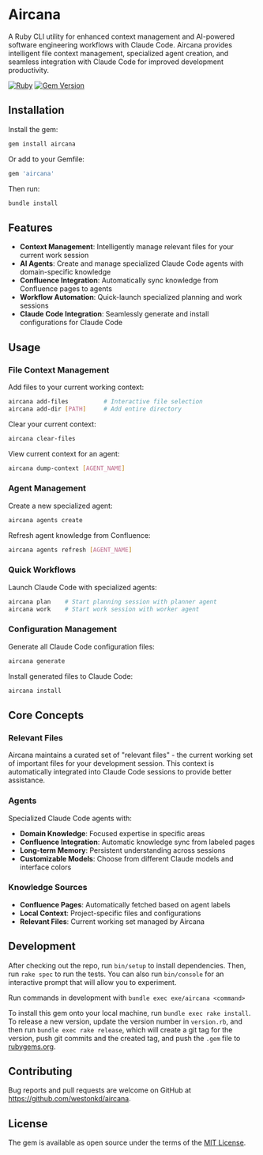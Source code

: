 # Aircana

A Ruby CLI utility for enhanced context management and AI-powered software engineering workflows with Claude Code. Aircana provides intelligent file context management, specialized agent creation, and seamless integration with Claude Code for improved development productivity.

[![Ruby](https://github.com/westonkd/aircana/actions/workflows/main.yml/badge.svg)](https://github.com/westonkd/aircana/actions/workflows/main.yml)
[![Gem Version](https://badge.fury.io/rb/aircana.svg)](https://badge.fury.io/rb/aircana)

## Installation

Install the gem:

```bash
gem install aircana
```

Or add to your Gemfile:

```ruby
gem 'aircana'
```

Then run:

```bash
bundle install
```

## Features

- **Context Management**: Intelligently manage relevant files for your current work session
- **AI Agents**: Create and manage specialized Claude Code agents with domain-specific knowledge
- **Confluence Integration**: Automatically sync knowledge from Confluence pages to agents
- **Workflow Automation**: Quick-launch specialized planning and work sessions
- **Claude Code Integration**: Seamlessly generate and install configurations for Claude Code

## Usage

### File Context Management

Add files to your current working context:
```bash
aircana add-files          # Interactive file selection
aircana add-dir [PATH]     # Add entire directory
```

Clear your current context:
```bash
aircana clear-files
```

View current context for an agent:
```bash
aircana dump-context [AGENT_NAME]
```

### Agent Management

Create a new specialized agent:
```bash
aircana agents create
```

Refresh agent knowledge from Confluence:
```bash
aircana agents refresh [AGENT_NAME]
```

### Quick Workflows

Launch Claude Code with specialized agents:
```bash
aircana plan    # Start planning session with planner agent
aircana work    # Start work session with worker agent
```

### Configuration Management

Generate all Claude Code configuration files:
```bash
aircana generate
```

Install generated files to Claude Code:
```bash
aircana install
```

## Core Concepts

### Relevant Files
Aircana maintains a curated set of "relevant files" - the current working set of important files for your development session. This context is automatically integrated into Claude Code sessions to provide better assistance.

### Agents
Specialized Claude Code agents with:
- **Domain Knowledge**: Focused expertise in specific areas
- **Confluence Integration**: Automatic knowledge sync from labeled pages
- **Long-term Memory**: Persistent understanding across sessions
- **Customizable Models**: Choose from different Claude models and interface colors

### Knowledge Sources
- **Confluence Pages**: Automatically fetched based on agent labels
- **Local Context**: Project-specific files and configurations
- **Relevant Files**: Current working set managed by Aircana

## Development

After checking out the repo, run `bin/setup` to install dependencies. Then, run `rake spec` to run the tests. You can also run `bin/console` for an interactive prompt that will allow you to experiment.

Run commands in development with `bundle exec exe/aircana <command>`

To install this gem onto your local machine, run `bundle exec rake install`. To release a new version, update the version number in `version.rb`, and then run `bundle exec rake release`, which will create a git tag for the version, push git commits and the created tag, and push the `.gem` file to [rubygems.org](https://rubygems.org).

## Contributing

Bug reports and pull requests are welcome on GitHub at https://github.com/westonkd/aircana.

## License

The gem is available as open source under the terms of the [MIT License](https://opensource.org/licenses/MIT).
